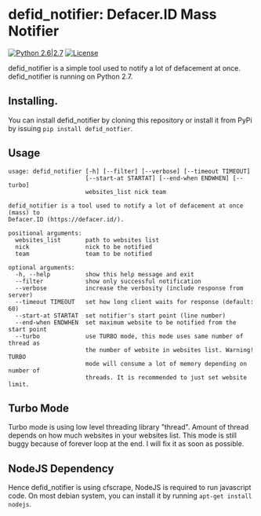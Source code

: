# defid_notifier: Defacer.ID Mass Notifier
[![Python 2.6|2.7](https://img.shields.io/badge/python-2.6|2.7-yellow.svg)](https://www.python.org/) [![License](https://img.shields.io/badge/license-GPLv2-red.svg)](https://raw.githubusercontent.com/p4kl0nc4t/defid_notifier/master/LICENSE)

defid_notifier is a simple tool used to notify a lot of defacement at once. defid_notifier is running on Python 2.7.
## Installing.
You can install defid_notifier by cloning this repository or install it from PyPi by issuing `pip install defid_notfier`.
## Usage
```
usage: defid_notifier [-h] [--filter] [--verbose] [--timeout TIMEOUT]
                      [--start-at STARTAT] [--end-when ENDWHEN] [--turbo]
                      websites_list nick team

defid_notifier is a tool used to notify a lot of defacement at once (mass) to
Defacer.ID (https://defacer.id/).

positional arguments:
  websites_list       path to websites list
  nick                nick to be notified
  team                team to be notified

optional arguments:
  -h, --help          show this help message and exit
  --filter            show only successful notification
  --verbose           increase the verbosity (include response from server)
  --timeout TIMEOUT   set how long client waits for response (default: 60)
  --start-at STARTAT  set notifier's start point (line number)
  --end-when ENDWHEN  set maximum website to be notified from the start point
  --turbo             use TURBO mode, this mode uses same number of thread as
                      the number of website in websites list. Warning! TURBO
                      mode will consume a lot of memory depending on number of
                      threads. It is recommended to just set website limit.
```
## Turbo Mode
Turbo mode is using low level threading library "thread". Amount of thread depends on how much websites in your websites list. This mode is still buggy because of forever loop at the end. I will fix it as soon as possible.
## NodeJS Dependency
Hence defid_notifier is using cfscrape, NodeJS is required to run javascript code. On most debian system, you can install it by running ```apt-get install nodejs```.
